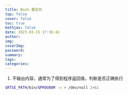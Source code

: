```yaml
---
title: Bash-重定向
top: false
cover: false
toc: true
mathjax: false
date: 2023-03-15 17:36:42
author:
img:
coverImg:
password:
summary:
tags:
categories:
---
```



1. 不输出内容，通常为了得到程序返回值，判断是否正确执行
```bash
$RTSE_PATH/bin/$PROGRAM -v > /dev/null 2>&1

```